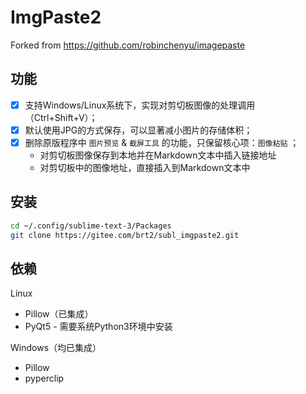 ImgPaste2
==========
Forked from https://github.com/robinchenyu/imagepaste

## 功能

+ [x] 支持Windows/Linux系统下，实现对剪切板图像的处理调用（Ctrl+Shift+V）；
+ [x] 默认使用JPG的方式保存，可以显著减小图片的存储体积；
+ [x] 删除原版程序中 `图片预览` & `截屏工具` 的功能，只保留核心项：`图像粘贴` ；
    * 对剪切板图像保存到本地并在Markdown文本中插入链接地址
    * 对剪切板中的图像地址，直接插入到Markdown文本中

## 安装

```sh
cd ~/.config/sublime-text-3/Packages
git clone https://gitee.com/brt2/subl_imgpaste2.git
```

## 依赖

Linux

* Pillow（已集成）
* PyQt5 - 需要系统Python3环境中安装

Windows（均已集成）

* Pillow
* pyperclip

